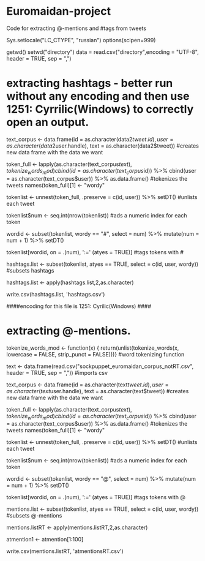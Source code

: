 # Euromaidan-project
Code for extracting @-mentions and #tags from tweets

Sys.setlocale("LC_CTYPE", "russian")
options(scipen=999)

getwd()
setwd("directory")
data = read.csv("directory",encoding = "UTF-8", header = TRUE, sep = ",")

# extracting hashtags - better run without any encoding and then use 1251: Cyrrilic(Windows) to correctly open an output. 

text_corpus <- data.frame(id = as.character(data2$tweet.id), user = as.character(data2$user.handle), 
                          text = as.character(data2$tweet)) #creates new data frame with the data we want

token_full <- lapply(as.character(text_corpus$text), tokenize_words_mod) %>%
  cbind(id = as.character(text_corpus$id)) %>% cbind(user = as.character(text_corpus$user)) %>%
  as.data.frame() #tokenizes the tweets
names(token_full)[1] <- "wordy"

tokenlist <- unnest(token_full, .preserve = c(id, user)) %>% setDT() #unlists each tweet

tokenlist$num <- seq.int(nrow(tokenlist)) #ads a numeric index for each token

wordid <- subset(tokenlist, wordy == "#", select = num) %>%
  mutate(num = num + 1) %>% setDT()

tokenlist[wordid, on = .(num), ':=' (atyes = TRUE)] #tags tokens with #

hashtags.list <- subset(tokenlist, atyes == TRUE, select = c(id, user, wordy)) #subsets hashtags

hashtags.list <- apply(hashtags.list,2,as.character)

write.csv(hashtags.list, 'hashtags.csv')

####encoding for this file is 1251: Cyrilic(Windows) ####

# extracting @-mentions.

tokenize_words_mod <- function(x) {
  return(unlist(tokenize_words(x, lowercase = FALSE, strip_punct = FALSE)))} #word tokenizing function

text <- data.frame(read.csv("sockpuppet_euromaidan_corpus_notRT.csv", header = TRUE, sep = ",")) #imports csv

text_corpus <- data.frame(id = as.character(text$tweet.id), user = as.character(text$user.handle), 
                          text = as.character(text$tweet)) #creates new data frame with the data we want

token_full <- lapply(as.character(text_corpus$text), tokenize_words_mod) %>%
  cbind(id = as.character(text_corpus$id)) %>% cbind(user = as.character(text_corpus$user)) %>%
  as.data.frame() #tokenizes the tweets
names(token_full)[1] <- "wordy"

tokenlist <- unnest(token_full, .preserve = c(id, user)) %>% setDT() #unlists each tweet

tokenlist$num <- seq.int(nrow(tokenlist)) #ads a numeric index for each token

wordid <- subset(tokenlist, wordy == "@", select = num) %>%
  mutate(num = num + 1) %>% setDT()

tokenlist[wordid, on = .(num), ':=' (atyes = TRUE)] #tags tokens with @

mentions.list <- subset(tokenlist, atyes == TRUE, select = c(id, user, wordy)) #subsets @-mentions

mentions.listRT <- apply(mentions.listRT,2,as.character)

atmention1 <- atmention[1:100]

write.csv(mentions.listRT, 'atmentionsRT.csv')
